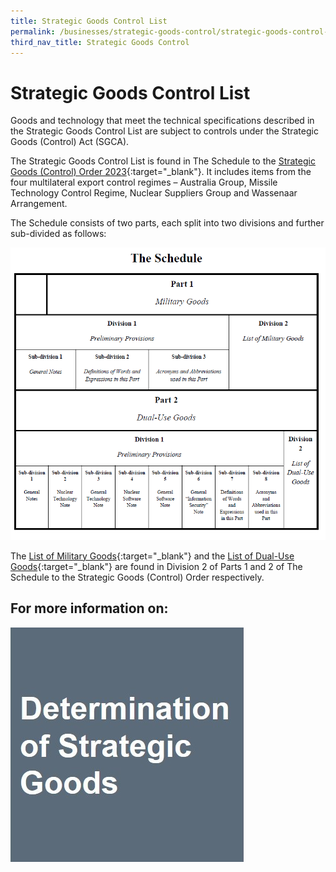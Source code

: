 ```yaml
---
title: Strategic Goods Control List
permalink: /businesses/strategic-goods-control/strategic-goods-control-list/
third_nav_title: Strategic Goods Control
---
```

# Strategic Goods Control List

Goods and technology that meet the technical specifications described in the Strategic Goods Control List are subject to controls under the Strategic Goods (Control) Act (SGCA).

The Strategic Goods Control List is found in The Schedule to the [Strategic Goods (Control) Order 2023](https://sso.agc.gov.sg/SL-Supp/S541-2023/Published/20230801?DocDate=20230801){:target="_blank"}. It includes items from the four multilateral export control regimes – Australia Group, Missile Technology Control Regime, Nuclear Suppliers Group and Wassenaar Arrangement.

The Schedule consists of two parts, each split into two divisions and further sub-divided as follows:

![](/images/control-list1.png)  


The  [List of Military Goods](/businesses/strategic-goods-control/strategic-goods-control-list/list-of-military-goods){:target="_blank"} and the  [List of Dual-Use Goods](/businesses/strategic-goods-control/strategic-goods-control-list/list-of-dual-use-goods){:target="_blank"} are found in Division 2 of Parts 1 and 2 of The Schedule to the Strategic Goods (Control) Order respectively.

## For more information on:

[![](/images/sgc/sgcl.jpg)](/businesses/strategic-goods-control/strategic-goods-control-list-2/determination-of-strategic-goods)
